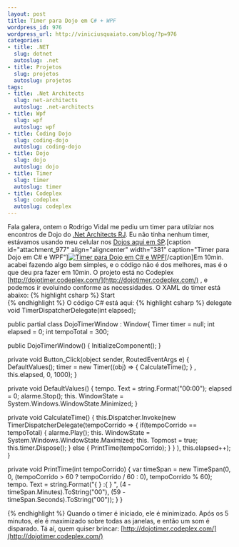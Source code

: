 ```yaml
--- 
layout: post
title: Timer para Dojo em C# + WPF
wordpress_id: 976
wordpress_url: http://viniciusquaiato.com/blog/?p=976
categories: 
- title: .NET
  slug: dotnet
  autoslug: .net
- title: Projetos
  slug: projetos
  autoslug: projetos
tags: 
- title: .Net Architects
  slug: net-architects
  autoslug: .net-architects
- title: Wpf
  slug: wpf
  autoslug: wpf
- title: Coding Dojo
  slug: coding-dojo
  autoslug: coding-dojo
- title: Dojo
  slug: dojo
  autoslug: dojo
- title: Timer
  slug: timer
  autoslug: timer
- title: Codeplex
  slug: codeplex
  autoslug: codeplex
---
```

Fala galera, ontem o Rodrigo Vidal me pediu um timer para utilziar nos encontros de Dojo do [.Net Architects RJ](http://rj.dotnetarchitects.net/). Eu não tinha nenhum timer, estávamos usando meu celular nos [Dojos aqui em SP](http://dojo.dotnetarchitects.net).[caption id="attachment_977" align="aligncenter" width="381" caption="Timer para Dojo em C# e WPF"][![Timer para Dojo em C# e WPF](http://viniciusquaiato.com/images_posts/dojotimer.png "Timer para Dojo em C# e WPF")](http://viniciusquaiato.com/images_posts/dojotimer.png)[/caption]Em 10min. acabei fazendo algo bem simples, e o código não é dos melhores, mas é o que deu pra fazer em 10min. O projeto está no Codeplex [http://dojotimer.codeplex.com/](http://dojotimer.codeplex.com/) , e podemos ir evoluindo conforme as necessidades. O XAML do timer está abaixo:
{% highlight csharp %}
                Start            </button>            
{% endhighlight %}
O código C# está aqui:
{% highlight csharp %}
delegate void TimerDispatcherDelegate(int elapsed);
    
public partial class DojoTimerWindow : Window{    Timer timer = null;
int elapsed = 0;
int tempoTotal = 300;
    
public DojoTimerWindow()    {        InitializeComponent();
    }
    
private void Button_Click(object sender, RoutedEventArgs e)    {        DefaultValues();
    timer = new Timer((obj) =>            {                CalculateTime();
    }
, this.elapsed, 0, 1000);
    }
    
private void DefaultValues()    {        tempo. Text = string.Format("00:00");
    elapsed = 0;
    alarme.Stop();
    this. WindowState = System.Windows.WindowState.Minimized;
    }
    
private void CalculateTime()    {        this.Dispatcher.Invoke(new TimerDispatcherDelegate(tempoCorrido =>        {
if(tempoCorrido == tempoTotal)            {                alarme.Play();
    this. WindowState = System.Windows.WindowState.Maximized;
    this. Topmost = true;
    this.timer.Dispose();
    }
            else            {                PrintTime(tempoCorrido);
    }
        }
), this.elapsed++);
    }
    
private void PrintTime(int tempoCorrido)    {
var timeSpan = new TimeSpan(0, 0, (tempoCorrido > 60 ? tempoCorrido / 60 : 0), tempoCorrido % 60);
    tempo. Text = string.Format("{
}
:{
}
", (4 - timeSpan.Minutes).ToString("00"), (59 - timeSpan.Seconds).ToString("00"));
    }
}

{% endhighlight %}
Quando o timer é iniciado, ele é minimizado. Após os 5 minutos, ele é maximizado sobre todas as janelas, e então um som é disparado. Tá aí, quem quiser brincar: [http://dojotimer.codeplex.com/](http://dojotimer.codeplex.com/)
